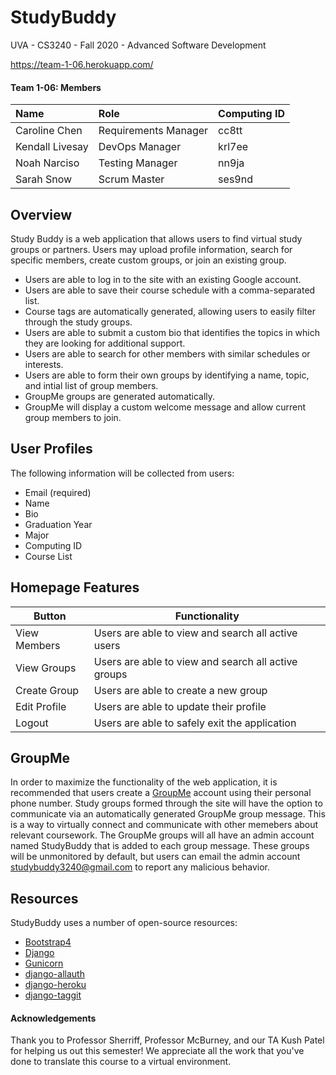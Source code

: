 # StudyBuddy
UVA - CS3240 - Fall 2020 - Advanced Software Development

https://team-1-06.herokuapp.com/

#### Team 1-06: Members

| Name | Role | Computing ID |
|:-|:-|:-|
| Caroline Chen | Requirements Manager | cc8tt |
| Kendall Livesay | DevOps Manager | krl7ee |
| Noah Narciso | Testing Manager | nn9ja |
| Sarah Snow | Scrum Master | ses9nd |

## Overview
Study Buddy is a web application that allows users to find virtual study groups or partners. Users may upload profile information, search for specific members, create custom groups, or join an existing group. 

  - Users are able to log in to the site with an existing Google account. 
  - Users are able to save their course schedule with a comma-separated list. 
  - Course tags are automatically generated, allowing users to easily filter through the study groups.
  - Users are able to submit a custom bio that identifies the topics in which they are looking for additional support. 
  - Users are able to search for other members with similar schedules or interests. 
  - Users are able to form their own groups by identifying a name, topic, and intial list of group members. 
  - GroupMe groups are generated automatically.
  - GroupMe will display a custom welcome message and allow current group members to join.
  
## User Profiles
The following information will be collected from users: 
  - Email (required)
  - Name
  - Bio
  - Graduation Year
  - Major
  - Computing ID
  - Course List

## Homepage Features

| Button | Functionality  |
|--------------|-----------------------------------------------------|
| View Members | Users are able to view and search all active users  |
| View Groups  | Users are able to view and search all active groups |
| Create Group | Users are able to create a new group                |
| Edit Profile | Users are able to update their profile              |
| Logout       | Users are able to safely exit the application       | 

## GroupMe
In order to maximize the functionality of the web application, it is recommended that users create a [GroupMe] account using their personal phone number. Study groups formed through the site will have the option to communicate via an automatically generated GroupMe group message. This is a way to virtually connect and communicate with other memebers about relevant coursework. The GroupMe groups will all have an admin account named StudyBuddy that is added to each group message. These groups will be unmonitored by default, but users can email the admin account studybuddy3240@gmail.com to report any malicious behavior.

## Resources
StudyBuddy uses a number of open-source resources:

* [Bootstrap4]
* [Django]
* [Gunicorn]
* [django-allauth]
* [django-heroku]
* [django-taggit]

#### Acknowledgements
Thank you to Professor Sherriff, Professor McBurney, and our TA Kush Patel for helping us out this semester! We appreciate all the work that you've done to translate this course to a virtual environment. 

[//]: #
[GroupMe]: <https://web.groupme.com/>
[Bootstrap4]: <https://getbootstrap.com/>
[Django]: <https://www.djangoproject.com/>
[Gunicorn]: <https://gunicorn.org/>
[django-allauth]: <https://django-allauth.readthedocs.io/>
[django-heroku]: <https://devcenter.heroku.com/articles/deploying-python>
[django-taggit]: <https://django-taggit.readthedocs.io/>
[GroupyAPI]: <https://pypi.org/project/GroupyAPI/>
